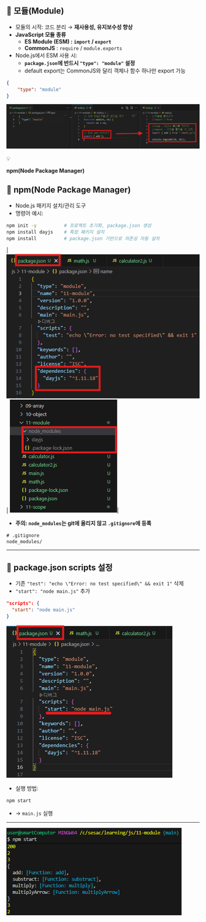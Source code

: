 ## 📝 모듈(Module)

- 모듈의 시작: 코드 분리 → **재사용성, 유지보수성 향상**
- **JavaScript 모듈 종류**
  - **ES Module (ESM) : `import` / `export`**
  - **CommonJS** : `require` / `module.exports`
- Node.js에서 ESM 사용 시:
  - **`package.json`에 반드시 `"type": "module"` 설정**
  - default export는 CommonJS와 달리 객체나 함수 하나만 export 가능

```json
{
	"type": "module"
}
```

![alt text](image-3.png)

<aside>
💡

**npm(Node Package Manager)**

</aside>

## 📝 npm(Node Package Manager)

- Node.js 패키지 설치/관리 도구
- 명령어 예시:

```bash
npm init -y          # 프로젝트 초기화, package.json 생성
npm install dayjs    # 특정 패키지 설치
npm install          # package.json 기반으로 의존성 자동 설치
```

|![alt text](image-4.png) | ![alt text](image-5.png)|

- **주의: `node_modules`는 git에 올리지 않고 `.gitignore`에 등록**

```
# .gitignore
node_modules/
```

---

## 🔹 package.json scripts 설정

- 기존 `"test": "echo \"Error: no test specified\" && exit 1"` 삭제
- `"start": "node main.js"` 추가

```json
"scripts": {
  "start": "node main.js"
}
```

![alt text](image-1.png)

- 실행 방법:

```bash
npm start
```

- → `main.js` 실행

---

![alt text](image.png)
